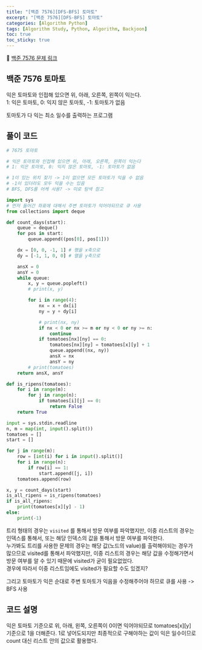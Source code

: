 ```yaml
---
title: "[백준 7576][DFS-BFS] 토마토"
excerpt: "[백준 7576][DFS-BFS] 토마토"
categories: [Algorithm Python]
tags: [Algorithm Study, Python, Algorithm, Backjoon]
toc: true
toc_sticky: true
---
```


📌 [백준 7576 문제 링크](https://www.acmicpc.net/problem/7576) <br>

## 백준 7576 토마토

익은 토마토와 인접해 있으면 위, 아래, 오른쪽, 왼쪽이 익는다. <br>
1: 익은 토마토, 0: 익지 않은 토마토, -1: 토마토가 없음 <br>

토마토가 다 익는 최소 일수를 출력하는 프로그램

## 풀이 코드

```python
# 7675 토마토

# 익은 토마토와 인접해 있으면 위, 아래, 오른쪽, 왼쪽이 익는다
# 1: 익은 토마토, 0: 익지 않은 토마토, -1: 토마토가 없음

# 1이 있는 위치 찾기 -> 1이 없으면 모든 토마토가 익을 수 없음
# -1이 있더라도 모두 익을 수는 있음
# BFS, DFS를 어케 사용? -> 미로 탐색 참고

import sys
# 먼저 들어간 좌표에 대해서 주변 토마토가 익어야되므로 큐 사용
from collections import deque

def count_days(start):
    queue = deque()
    for pos in start:
        queue.append((pos[0], pos[1]))

    dx = [0, 0, -1, 1] # 행을 x축으로
    dy = [-1, 1, 0, 0] # 열을 y축으로

    ansX = 0
    ansY = 0
    while queue:
        x, y = queue.popleft()
        # print(x, y)

        for i in range(4):
            nx = x + dx[i]
            ny = y + dy[i]

            # print(nx, ny)
            if nx < 0 or nx >= m or ny < 0 or ny >= n:
                continue
            if tomatoes[nx][ny] == 0:
                tomatoes[nx][ny] = tomatoes[x][y] + 1
                queue.append((nx, ny))
                ansX = nx
                ansY = ny
        # print(tomatoes)
    return ansX, ansY

def is_ripens(tomatoes):
    for i in range(m):
        for j in range(n):
            if tomatoes[i][j] == 0:
                return False
    return True

input = sys.stdin.readline
n, m = map(int, input().split())
tomatoes = []
start = []

for j in range(m):
    row = [int(i) for i in input().split()]
    for i in range(n):
        if row[i] == 1:
            start.append([j, i])
    tomatoes.append(row)

x, y = count_days(start)
is_all_ripens = is_ripens(tomatoes)
if is_all_ripens:
    print(tomatoes[x][y] - 1)
else:
    print(-1)
```

트리 형태의 경우는 `visited` 를 통해서 방문 여부를 파악했지만, 이중 리스트의 경우는 인덱스를 통해서, 또는 해당 인덱스의 값을 통해서 방문 여부를 파악한다. <br>
누가봐도 트리를 사용한 문제의 경우는 해당 값(노드의 value)를 출력해야되는 경우가 많으므로 visited를 통해서 파악했지만, 이중 리스트의 경우는 해당 값을 수정해가면서 방문 여부를 알 수 있기 때문에 visited가 굳이 필요없었다. <br>
경우에 따라서 이중 리스트임에도 visited가 필요할 수도 있겠지? <br>

그리고 토마토가 익은 순대로 주변 토마토가 익음을 수정해주어야 하므로 큐를 사용 -> BFS 사용

## 코드 설명

익은 토마토 기준으로 위, 아래, 왼쪽, 오른쪽이 0이면 익어야되므로 tomatoes[x][y] 기준으로 1을 더해준다. 1로 넣어도되지만 최종적으로 구해야하는 값이 익은 일수이므로 count 대신 리스트 안의 값으로 활용했다.
